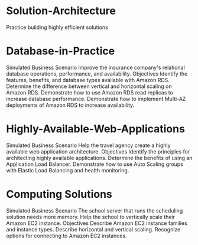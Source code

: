 # Solution-Architecture
Practice building highly efficient solutions
# Database-in-Practice
Simulated Business Scenario Improve the insurance company's relational database operations, performance, and availability.
Objectives
Identify the features, benefits, and database types available with Amazon RDS.
Determine the difference between vertical and horizontal scaling on Amazon RDS.
Demonstrate how to use Amazon RDS read replicas to increase database performance.
Demonstrate how to implement Multi-AZ deployments of Amazon RDS to increase availability.
# Highly-Available-Web-Applications
Simulated Business Scenario Help the travel agency create a highly available web application architecture.
Objectives
Identify the principles for architecting highly available applications.
Determine the benefits of using an Application Load Balancer.
Demonstrate how to use Auto Scaling groups with Elastic Load Balancing and health monitoring.
# Computing Solutions
Simulated Business Scenario The school server that runs the scheduling solution needs more memory. Help the school to vertically scale their Amazon EC2 instance.
Objectives
Describe Amazon EC2 instance families and instance types.
Describe horizontal and vertical scaling.
Recognize options for connecting to Amazon EC2 instances.
